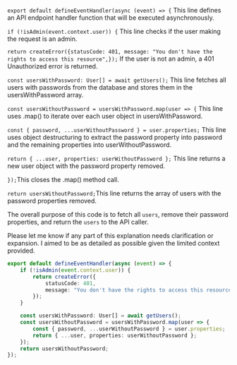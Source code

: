 
`export default defineEventHandler(async (event) => {`
This line defines an API endpoint handler function that will be executed asynchronously.

`if (!isAdmin(event.context.user)) {`
This line checks if the user making the request is an admin.

`return createError({statusCode: 401, message: "You don't have the rights to access this resource",});`
If the user is not an admin, a 401 Unauthorized error is returned.

`const usersWithPassword: User[] = await getUsers();`
This line fetches all users with passwords from the database and stores them in the usersWithPassword array.

`const usersWithoutPassword = usersWithPassword.map(user => {`
This line uses .map() to iterate over each user object in usersWithPassword.

`const { password, ...userWithoutPassword } = user.properties;`
This line uses object destructuring to extract the password property into password and the remaining properties into userWithoutPassword.

`return { ...user, properties: userWithoutPassword };`
This line returns a new user object with the password property removed.

`});`This closes the .map() method call.

`return usersWithoutPassword;`This line returns the array of users with the password properties removed.

The overall purpose of this code is to fetch all `users`, remove their password properties, and return the `users` to the API caller.

Please let me know if any part of this explanation needs clarification or expansion. I aimed to be as detailed as possible given the limited context provided.


```ts
export default defineEventHandler(async (event) => {
    if (!isAdmin(event.context.user)) {
        return createError({
            statusCode: 401,
            message: "You don't have the rights to access this resource",
        });
    }

    const usersWithPassword: User[] = await getUsers();
    const usersWithoutPassword = usersWithPassword.map(user => {
        const { password, ...userWithoutPassword } = user.properties;
        return { ...user, properties: userWithoutPassword };
    });
    return usersWithoutPassword;
});
```